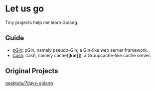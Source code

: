 # Let us go

Tiny projects help me learn Golang.

## Guide

+ [pGin](./pGin): pGin, namely pseudo-Gin, a Gin-like web server framework.
+ [Cash](./Cash): cash, namely cache(**[kæʃ]**), a Groupcache-like cache server.

## Original Projects
[geektutu/7days-golang](https://github.com/geektutu/7days-golang)

